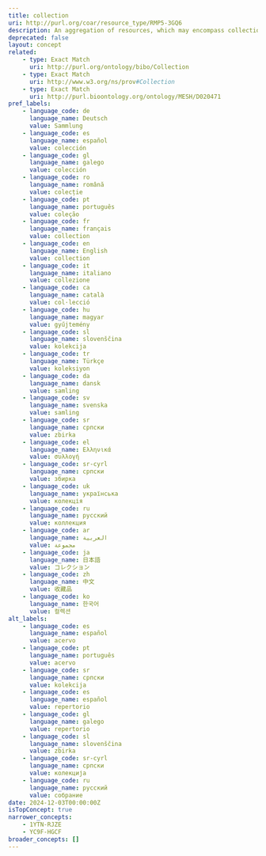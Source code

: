 ```yaml
---
title: collection
uri: http://purl.org/coar/resource_type/RMP5-3GQ6
description: An aggregation of resources, which may encompass collections of one resourceType as well as those of mixed types. A collection is described as a group; its parts may also be separately described. https://datacite-metadata-schema.readthedocs.io/en/4.5/appendices/appendix-1/resourceTypeGeneral/#collection
deprecated: false
layout: concept
related:
    - type: Exact Match
      uri: http://purl.org/ontology/bibo/Collection
    - type: Exact Match
      uri: http://www.w3.org/ns/prov#Collection
    - type: Exact Match
      uri: http://purl.bioontology.org/ontology/MESH/D020471
pref_labels:
    - language_code: de
      language_name: Deutsch
      value: Sammlung
    - language_code: es
      language_name: español
      value: colección
    - language_code: gl
      language_name: galego
      value: colección
    - language_code: ro
      language_name: română
      value: colecție
    - language_code: pt
      language_name: português
      value: coleção
    - language_code: fr
      language_name: français
      value: collection
    - language_code: en
      language_name: English
      value: collection
    - language_code: it
      language_name: italiano
      value: collezione
    - language_code: ca
      language_name: català
      value: col·lecció
    - language_code: hu
      language_name: magyar
      value: gyűjtemény
    - language_code: sl
      language_name: slovenščina
      value: kolekcija
    - language_code: tr
      language_name: Türkçe
      value: koleksiyon
    - language_code: da
      language_name: dansk
      value: samling
    - language_code: sv
      language_name: svenska
      value: samling
    - language_code: sr
      language_name: српски
      value: zbirka
    - language_code: el
      language_name: Ελληνικά
      value: συλλογή
    - language_code: sr-cyrl
      language_name: српски
      value: збирка
    - language_code: uk
      language_name: українська
      value: колекція
    - language_code: ru
      language_name: русский
      value: коллекция
    - language_code: ar
      language_name: العربية
      value: مجموعة
    - language_code: ja
      language_name: 日本語
      value: コレクション
    - language_code: zh
      language_name: 中文
      value: 收藏品
    - language_code: ko
      language_name: 한국어
      value: 컬렉션
alt_labels:
    - language_code: es
      language_name: español
      value: acervo
    - language_code: pt
      language_name: português
      value: acervo
    - language_code: sr
      language_name: српски
      value: kolekcija
    - language_code: es
      language_name: español
      value: repertorio
    - language_code: gl
      language_name: galego
      value: repertorio
    - language_code: sl
      language_name: slovenščina
      value: zbirka
    - language_code: sr-cyrl
      language_name: српски
      value: колекција
    - language_code: ru
      language_name: русский
      value: собрание
date: 2024-12-03T00:00:00Z
isTopConcept: true
narrower_concepts:
    - 1YTN-RJZE
    - YC9F-HGCF
broader_concepts: []
---
```


